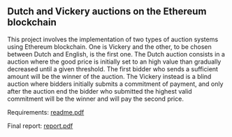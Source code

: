 ## Dutch and Vickery auctions on the Ethereum blockchain

This project involves the implementation of two types of auction systems using Ethereum blockchain.  One is Vickery and the other, to be chosen between Dutch and English, is the first one.  The Dutch auction consists in a auction where the good price is initially set to an high value than gradually decreased until a given threshold.  The first bidder who sends a sufficient amount will be the winner of the auction.  The Vickery instead is a blind auction where bidders initially submits a commitment of payment, and only after the auction end the bidder who submitted the highest valid commitment will be the winner and will pay the second price.

Requirements: [readme.pdf](readme.pdf)

Final report: [report.pdf](report.pdf)
